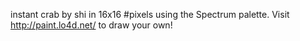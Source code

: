 instant crab by shi in 16x16 #pixels using the Spectrum palette. Visit http://paint.lo4d.net/ to draw your own! 